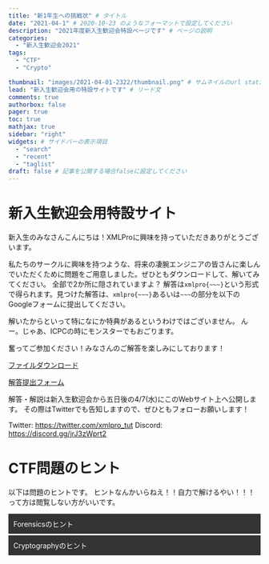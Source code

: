 ```yaml
---
title: "新1年生への挑戦状" # タイトル
date: "2021-04-1" # 2020-10-23 のようなフォーマットで設定してください
description: "2021年度新入生歓迎会特設ページです" # ページの説明
categories:
  - "新入生歓迎会2021"
tags:
  - "CTF"
  - "Crypto"

thumbnail: "images/2021-04-01-2322/thumbnail.png" # サムネイルのurl staticからの相対パスを指定してください
lead: "新入生歓迎会用の特設サイトです" # リード文
comments: true
authorbox: false
pager: true
toc: true
mathjax: true
sidebar: "right"
widgets: # サイドバーの表示項目
  - "search"
  - "recent"
  - "taglist"
draft: false # 記事を公開する場合falseに設定してください
---
```

<style>
.acd-check{
    display: none;
}
.acd-label{
    background: #333;
    color: #fff;
    display: block;
    margin-bottom: 1px;
    padding: 10px;
}
.acd-content{
    border: 1px solid #333;
    height: 0;
    opacity: 0;
    padding: 0 10px;
    transition: .5s;
    visibility: hidden;
}
.acd-check:checked + .acd-label + .acd-content{
    height: 40px;
    opacity: 1;
    padding: 10px;
    visibility: visible;
}
</style>
# 新入生歓迎会用特設サイト

新入生のみなさんこんにちは！XMLProに興味を持っていただきありがとうございます。

私たちのサークルに興味を持つような、将来の凄腕エンジニアの皆さんに楽しんでいただくために問題をご用意しました。ぜひともダウンロードして、解いてみてください。
全部で2か所に隠されていますよ？
解答は`xmlpro{~~~}`という形式で得られます。見つけた解答は、`xmlpro{~~~}`あるいは`~~~`の部分を以下のGoogleフォームに提出してください。

解いたからといって特になにか特典があるというわけではございません。
んー。じゃあ、ICPCの時にモンスターでもおごります。

奮ってご参加ください！みなさんのご解答を楽しみにしております！

[ファイルダウンロード](./ctf.zip)

[解答提出フォーム](https://docs.google.com/forms/d/e/1FAIpQLScuwfWfUawpbp-2O3XZslW1CwPj8Xbi3RekqZeE6fdIxsIc5A/viewform)

解答・解説は新入生歓迎会から五日後の4/7(水)にこのWebサイト上へ公開します。
その際はTwitterでも告知しますので、ぜひともフォローお願いします！

Twitter: https://twitter.com/xmlpro_tut
Discord: https://discord.gg/jrJ3zWprt2

# CTF問題のヒント
以下は問題のヒントです。
ヒントなんかいらねえ！！自力で解けるやい！！！って方は閲覧しない方がいいです。

<input id="acd-check1" class="acd-check" type="checkbox">
<label class="acd-label" for="acd-check1">Forensicsのヒント</label>
<div class="acd-content">
    <p>zipファイルのどこかに隠されているみたいですよ？</p>
</div>
<input id="acd-check2" class="acd-check" type="checkbox">
<label class="acd-label" for="acd-check2">Cryptographyのヒント</label>
<div class="acd-content">
    <p>解凍した先のテキストファイルの最後の文字に`=`が見えますね...？</p>
</div>
